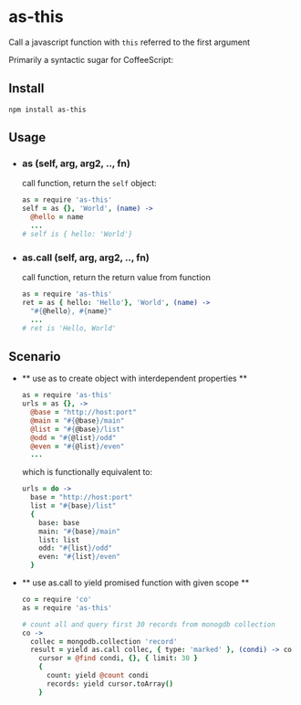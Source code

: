 as-this
====

Call a javascript function with ```this``` referred to the first argument

Primarily a syntactic sugar for CoffeeScript:


Install
----------
    npm install as-this


Usage
-----------
+ ### as (self, arg, arg2, .., fn)

  call function, return the `self` object:

  ```coffeescript
  as = require 'as-this'
  self = as {}, 'World', (name) ->
    @hello = name
    ...
  # self is { hello: 'World'}
  ```

+ ### as.call (self, arg, arg2, .., fn)

  call function, return the return value from function

  ```coffeescript
  as = require 'as-this'
  ret = as { hello: 'Hello'}, 'World', (name) ->
    "#{@hello}, #{name}"
    ...
  # ret is 'Hello, World'
  ```


Scenario
---------

+ ** use as to create object with interdependent properties **

  ```coffeescript
  as = require 'as-this'
  urls = as {}, ->
    @base = "http://host:port"
    @main = "#{@base}/main"
    @list = "#{@base}/list"
    @odd = "#{@list}/odd"
    @even = "#{@list}/even"
    ...
  ```

  which is functionally equivalent to:

  ```coffeescript
  urls = do ->
    base = "http://host:port"
    list = "#{base}/list"
    {
      base: base
      main: "#{base}/main"
      list: list
      odd: "#{list}/odd"
      even: "#{list}/even"
    }
  ```

+ ** use as.call to yield promised function with given scope **

  ```coffeescript
  co = require 'co'
  as = require 'as-this'

  # count all and query first 30 records from monogdb collection
  co ->
    collec = mongodb.collection 'record'
    result = yield as.call collec, { type: 'marked' }, (condi) -> co =>
      cursor = @find condi, {}, { limit: 30 }
      {
        count: yield @count condi
        records: yield cursor.toArray()
      }
  ```

